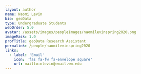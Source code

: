```yaml
---
layout: author
name: Naomi Levin
bio: geoData
type: Undergraduate Students
webOrder: 5.0
avatar: /assets/images/peopleImages/naomilevinspring2020.png
imageMask: 1.0
profTitle: geoData Research Assistant
permalink: /people/naomilevinspring2020
links:
  - label: 'Email'
    icon: 'fas fa-fw fa-envelope square'
    url: mailto:nlevin@email.wm.edu
---
```

